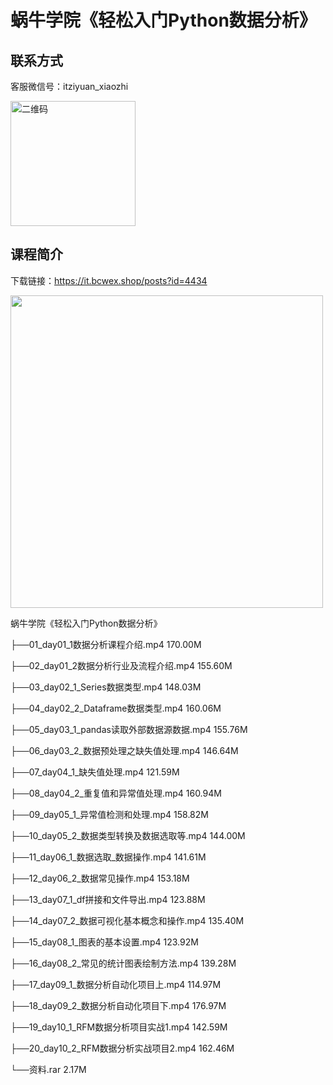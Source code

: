 # 蜗牛学院《轻松入门Python数据分析》

## 联系方式

客服微信号：itziyuan_xiaozhi

<img src="https://ziyuanyun.oss-cn-guangzhou.aliyuncs.com/common/20240614073449/666b82192834a.jpg" width="200" height="200" alt="二维码">

## 课程简介

下载链接：https://it.bcwex.shop/posts?id=4434

<img src="https://ziyuanyun.oss-cn-guangzhou.aliyuncs.com/yun/20240912073045/66e228258c3ac.jpg" width="500" alt="">

  

 蜗牛学院《轻松入门Python数据分析》

 ├──01_day01_1数据分析课程介绍.mp4 170.00M

 ├──02_day01_2数据分析行业及流程介绍.mp4 155.60M

 ├──03_day02_1_Series数据类型.mp4 148.03M

 ├──04_day02_2_Dataframe数据类型.mp4 160.06M

 ├──05_day03_1_pandas读取外部数据源数据.mp4 155.76M

 ├──06_day03_2_数据预处理之缺失值处理.mp4 146.64M

 ├──07_day04_1_缺失值处理.mp4 121.59M

 ├──08_day04_2_重复值和异常值处理.mp4 160.94M

 ├──09_day05_1_异常值检测和处理.mp4 158.82M

 ├──10_day05_2_数据类型转换及数据选取等.mp4 144.00M

 ├──11_day06_1_数据选取_数据操作.mp4 141.61M

 ├──12_day06_2_数据常见操作.mp4 153.18M

 ├──13_day07_1_df拼接和文件导出.mp4 123.88M

 ├──14_day07_2_数据可视化基本概念和操作.mp4 135.40M

 ├──15_day08_1_图表的基本设置.mp4 123.92M

 ├──16_day08_2_常见的统计图表绘制方法.mp4 139.28M

 ├──17_day09_1_数据分析自动化项目上.mp4 114.97M

 ├──18_day09_2_数据分析自动化项目下.mp4 176.97M

 ├──19_day10_1_RFM数据分析项目实战1.mp4 142.59M

 ├──20_day10_2_RFM数据分析实战项目2.mp4 162.46M

 └──资料.rar 2.17M

  